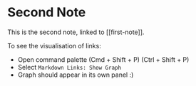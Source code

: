 # Second Note
This is the second note, linked to [[first-note]].

To see the visualisation of links:
- Open command palette (Cmd + Shift + P) (Ctrl + Shift + P)
- Select `Markdown Links: Show Graph`
- Graph should appear in its own panel :)


